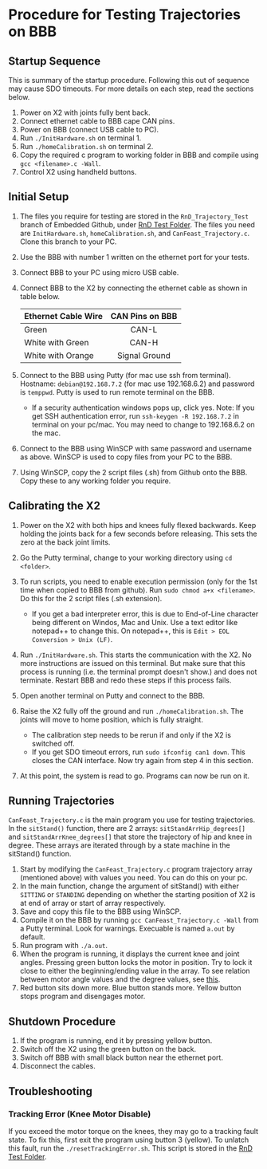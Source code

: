 # Procedure for Testing Trajectories on BBB

## Startup Sequence
This is summary of the startup procedure. Following this out of sequence may cause SDO timeouts. For more details on each step, read the sections below. 

1. Power on X2 with joints fully bent back.
2. Connect ethernet cable to BBB cape CAN pins. 
3. Power on BBB (connect USB cable to PC).
4. Run `./InitHardware.sh` on terminal 1.
5. Run `./homeCalibration.sh` on terminal 2.
6. Copy the required c program to working folder in BBB and compile using `gcc <filename>.c -Wall`.
7. Control X2 using handheld buttons. 

## Initial Setup
1. The files you require for testing are stored in the `RnD_Trajectory_Test` branch of Embedded Github, under [RnD Test Folder](https://github.com/capstonealex/Embedded/tree/RnD_Trajectory_Test/RnD%20Test). The files you need are `InitHardware.sh`, `homeCalibration.sh`, and `CanFeast_Trajectory.c`. Clone this branch to your PC.
2. Use the BBB with number 1 written on the ethernet port for your tests. 
3. Connect BBB to your PC using micro USB cable. 
4. Connect BBB to the X2 by connecting the ethernet cable as shown in table below.

      | Ethernet Cable Wire | CAN Pins on BBB        |
      | ------------------- |:----------------------:|
      | Green               | CAN-L                  |
      | White with Green    | CAN-H                  |
      | White with Orange   | Signal Ground          |

5. Connect to the BBB using Putty (for mac use ssh from terminal). Hostname: `debian@192.168.7.2` (for mac use 192.168.6.2) and password is `temppwd`. Putty is used to run remote terminal on the BBB. 

      * If a security authentication windows pops up, click yes. Note: If you get SSH authentication error, run `ssh-keygen -R 192.168.7.2` in terminal on your pc/mac. You may need to change to 192.168.6.2 on the mac.

6. Connect to the BBB using WinSCP with same password and username as above. WinSCP is used to copy files from your PC to the BBB. 
7. Using WinSCP, copy the 2 script files (.sh) from Github onto the BBB. Copy these to any working folder you require.

## Calibrating the X2
1. Power on the X2 with both hips and knees fully flexed backwards. Keep holding the joints back for a few seconds before releasing. This sets the zero at the back joint limits. 
2. Go the Putty terminal, change to your working directory using `cd <folder>`.
3. To run scripts, you need to enable execution permission (only for the 1st time when copied to BBB from github). Run `sudo chmod a+x <filename>`. Do this for the 2 script files (.sh extension).

      * If you get a bad interpreter error, this is due to End-of-Line character being different on Windos, Mac and Unix. Use a text editor like notepad++ to change this. On notepad++, this is `Edit > EOL Conversion > Unix (LF)`.

4. Run `./InitHardware.sh`. This starts the communication with the X2. No more instructions are issued on this terminal. But make sure that this process is running (i.e. the terminal prompt doesn't show.) and does not terminate. Restart BBB and redo these steps if this process fails.  
5. Open another terminal on Putty and connect to the BBB.
6. Raise the X2 fully off the ground and run `./homeCalibration.sh`. The joints will move to home position, which is fully straight. 
      * The calibration step needs to be rerun if and only if the X2 is switched off.
      * If you get SDO timeout errors, run `sudo ifconfig can1 down`. This closes the CAN interface. Now try again from step 4 in this section.
7. At this point, the system is read to go. Programs can now be run on it. 

## Running Trajectories
`CanFeast_Trajectory.c` is the main program you use for testing trajectories. In the `sitStand()` function, there are 2 arrays: `sitStandArrHip_degrees[]` and `sitStandArrKnee_degrees[]` that store the trajectory of hip and knee in degree. These arrays are iterated through by a state machine in the sitStand() function. 

1. Start by modifying the `CanFeast_Trajectory.c` program trajectory array (mentioned above) with values you need. You can do this on your pc.
2. In the main function, change the argument of sitStand() with either `SITTING` or `STANDING` depending on whether the starting position of X2 is at end of array or start of array respectively.
3. Save and copy this file to the BBB using WinSCP.
2. Compile it on the BBB by running `gcc CanFeast_Trajectory.c -Wall` from a Putty terminal. Look for warnings. Execuable is named `a.out` by default.
3. Run program with `./a.out`.
4. When the program is running, it displays the current knee and joint angles. Pressing green button locks the motor in position. Try to lock it close to either the beginning/ending value in the array. To see relation between motor angle values and the degree values, see [this](https://embeded.readthedocs.io/en/latest/calibration/).
5. Red button sits down more. Blue button stands more. Yellow button stops program and disengages motor.

## Shutdown Procedure

1. If the program is running, end it by pressing yellow button.
2. Switch off the X2 using the green button on the back.
3. Switch off BBB with small black button near the ethernet port.
4. Disconnect the cables. 

## Troubleshooting

### Tracking Error (Knee Motor Disable)
If you exceed the motor torque on the knees, they may go to a tracking fault state. To fix this, first exit the program using button 3 (yellow). To unlatch this fault, run the `./resetTrackingError.sh`. This script is stored in the [RnD Test Folder](https://github.com/capstonealex/Embedded/tree/RnD_Trajectory_Test/RnD%20Test). 